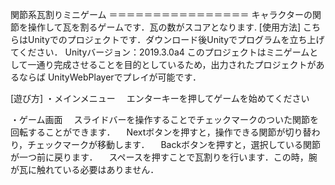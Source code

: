 関節系瓦割りミニゲーム
＝＝＝＝＝＝＝＝＝＝＝＝＝＝＝＝
キャラクターの関節を操作して瓦を割るゲームです．瓦の数がスコアとなります.
[使用方法]
こちらはUnityでのプロジェクトです．ダウンロード後Unityでプログラムを立ち上げてください．
Unityバージョン：2019.3.0a4
このプロジェクトはミニゲームとして一通り完成させることを目的としているため，出力されたプロジェクトがあるならば
UnityWebPlayerでプレイが可能です．

[遊び方]
・メインメニュー
　エンターキーを押してゲームを始めてください
 
・ゲーム画面
　スライドバーを操作することでチェックマークのついた関節を回転することができます．
　Nextボタンを押すと，操作できる関節が切り替わり，チェックマークが移動します．
　Backボタンを押すと，選択している関節が一つ前に戻ります．
　スペースを押すことで瓦割りを行います．この時，腕が瓦に触れている必要はありません．
